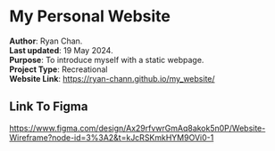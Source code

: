 # My Personal Website
**Author**: Ryan Chan.  
**Last updated**: 19 May 2024.  
**Purpose**: To introduce myself with a static webpage.  
**Project Type**: Recreational  
**Website Link**: https://ryan-chann.github.io/my_website/

## Link To Figma
https://www.figma.com/design/Ax29rfvwrGmAq8akok5n0P/Website-Wireframe?node-id=3%3A2&t=kJcRSKmkHYM9OVi0-1

